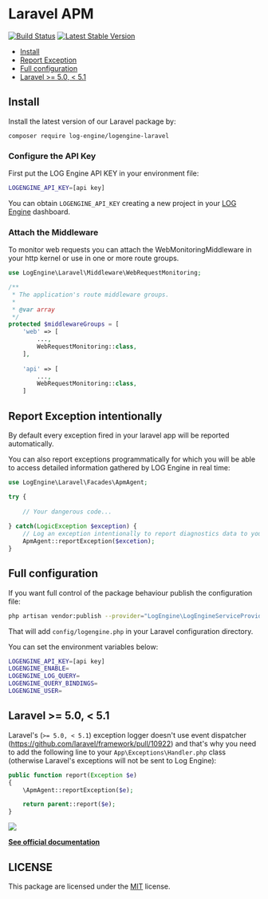 # Laravel APM

[![Build Status](https://travis-ci.org/log-engine/logengine-laravel.svg?branch=master)](https://travis-ci.org/log-engine/logengine-laravel)
[![Latest Stable Version](https://poser.pugx.org/log-engine/logengine-laravel/v/stable)](https://packagist.org/packages/log-engine/logengine-laravel)

- [Install](#install)
- [Report Exception](#exception)
- [Full configuration](#config)
- [Laravel >= 5.0, < 5.1](#compatibility)

<a name="install"></a>

## Install

Install the latest version of our Laravel package by:

```
composer require log-engine/logengine-laravel
```

### Configure the API Key

First put the LOG Engine API KEY in your environment file:

```bash
LOGENGINE_API_KEY=[api key]
```

You can obtain `LOGENGINE_API_KEY` creating a new project in your [LOG Engine](https://www.logengine.dev) dashboard.

<a name="middleware"></a>

### Attach the Middleware

To monitor web requests you can attach the WebMonitoringMiddleware in your http kernel or use in one or more route groups.

```php
use LogEngine\Laravel\Middleware\WebRequestMonitoring;

/**
 * The application's route middleware groups.
 *
 * @var array
 */
protected $middlewareGroups = [
    'web' => [
        ...,
        WebRequestMonitoring::class,
    ],
    
    'api' => [
        ...,
        WebRequestMonitoring::class,
    ]
```

<a name="exception"></a>

## Report Exception intentionally

By default every exception fired in your laravel app will be reported automatically.

You can also report exceptions programmatically for which you will be able to access detailed information gathered by LOG Engine in real time:

```php
use LogEngine\Laravel\Facades\ApmAgent;

try {
  	
    // Your dangerous code...
    
} catch(LogicException $exception) {
    // Log an exception intentionally to report diagnostics data to your LOG Engine dashboard
    ApmAgent::reportException($excetion);
}
```

<a name="config"></a>

## Full configuration

If you want full control of the package behaviour publish the configuration file:

```bash
php artisan vendor:publish --provider="LogEngine\LogEngineServiceProvider"
```

That will add `config/logengine.php` in your Laravel configuration directory.

You can set the environment variables below:

```bash
LOGENGINE_API_KEY=[api key]
LOGENGINE_ENABLE=
LOGENGINE_LOG_QUERY=
LOGENGINE_QUERY_BINDINGS=
LOGENGINE_USER=
```

<a name="compatibility"></a>

## Laravel >= 5.0, < 5.1

Laravel's (`>= 5.0, < 5.1`) exception logger doesn't use event dispatcher (<https://github.com/laravel/framework/pull/10922>) and that's why you need to add the following line to your `App\Exceptions\Handler.php` class (otherwise Laravel's exceptions will not be sent to Log Engine):

```php
public function report(Exception $e)
{
    \ApmAgent::reportException($e);

    return parent::report($e);
}
```



![](<https://app.logengine.dev/images/frontend/demo.gif>)

**[See official documentation](https://www.logengine.dev/docs/1.0/platforms/laravel)**

## LICENSE

This package are licensed under the [MIT](LICENSE) license.